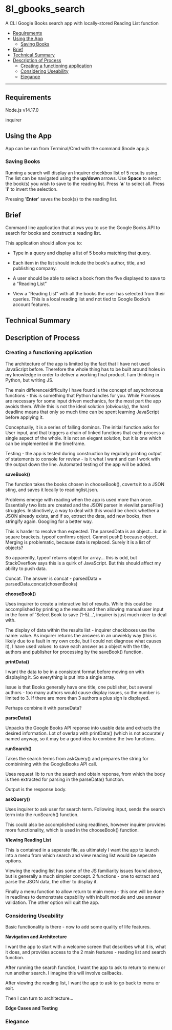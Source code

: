 # 8l_gbooks_search
A CLI Google Books search app with locally-stored Reading List function

- [Requirements](#Requirements)
- [Using the App](#Using-the-App)
    - [Saving Books](#Saving-Books)
- [Brief](#Brief)
- [Technical Summary](#Technical-Summary)
- [Description of Process](#Description-of-Process)
    - [Creating a functioning application](#Creating-a-functioning-application)
    - [Considering Useability](#Considering-Useability)
    - [Elegance](#Elegance)

---

## Requirements

Node.js v14.17.0

inquirer

## Using the App

App can be run from Terminal/Cmd with the command $node app.js

### Saving Books

Running a search will display an Inquirer checkbox list of 5 results using. The list can be navigated using the **up/down** arrows. Use **Space** to select the book(s) you wish to save to the reading list. Press '**a**' to select all. Press '**i**' to invert the selection. 

Pressing '**Enter**' saves the book(s) to the reading list.

## Brief

Command line application that allows you to use the Google Books API to search for books and construct a reading list.

This application should allow you to:

- Type in a query and display a list of 5 books matching that query.

- Each item in the list should include the book's author, title, and publishing company.

- A user should be able to select a book from the five displayed to save to a “Reading List”

- View a “Reading List” with all the books the user has selected from their queries. This is a local reading list and not tied to Google Books’s account features.

## Technical Summary

## Description of Process

### Creating a functioning application 

The architecture of the app is limited by the fact that I have not used JavaScript before. Therefore the whole thing has to be built around holes in my knowledge in order to deliver a working final product. I am thinking in Python, but writing JS.

The main difference/difficulty I have found is the concept of asynchronous functions - this is something that Python handles for you. While Promises are necessary for some input driven mechanics, for the most part the app avoids them. While this is not the ideal solution (obviously), the hard deadline means that only so much time can be spent learning JavaScript before applying it. 

Conceptually, it is a series of falling dominos. The initial function asks for User input, and that triggers a chain of linked functions that each process a single aspect of the whole. It is not an elegant solution, but it is one which can be implemented in the timeframe.

Testing - the app is tested during construction by regularly printing output of statements to console for review - is it what I want and can I work with the output down the line. Automated testing of the app will be added.

**saveBook()**

The function takes the books chosen in chooseBook(), coverts it to a JSON sting, and saves it locally to readinglist.json.

Problems emerge with reading when the app is used more than once. Essentially two lists are created and the JSON parser in viewlist.parseFile() struggles. Instinctively, a way to deal with this would be check whether a JSON already exists, and if so, extract the data, add new books, then stringify again. Googling for a better way.

This is harder to resolve than expected. The parsedData is an object... but in square brackets. typeof confirms object. Cannot push() because object. Merging is problematic, because data is replaced. Surely it is a list of objects?

So apparently, typeof returns object for array... this is odd, but StackOverflow says this is a quirk of JavaScript. But this should affect my ability to push data.

Concat. The answer is concat - parsedData = parsedData.concat(chosenBooks)

**chooseBook()**

Uses inquirer to create a interactive list of results. While this could be accomplished by printing a the results and then allowing manual user input in the form of 'Select Book to save (1-5)...', inquirer is just much nicer to deal with.

The display of data within the results list - inquirer checkboxes use the name: value. As inquirer returns the answers in an unwieldy way (this is likely due to a fault in my own code, but I could not diagnose what causes it), I have used values: to save each answer as a object with the title, authors and publisher for processing by the saveBook() function. 

**printData()**

I want the data to be in a consistent format before moving on with displaying it.
So everything is put into a single array. 

Issue is that Books generally have one title, one publisher, but several authors - too many authors would cause display issues, so the number is limited to 3. If there are more than 3 authors a plus sign is displayed. 

Perhaps combine it with parseData?

**parseData()**

Unpacks the Google Books API reponse into usable data and extracts the desired information. Lot of overlap with printData() (which is not accurately named anyway, so it may be a good idea to combine the two functions. 

**runSearch()**

Takes the search terms from askQuery() and prepares the string for combinining with the GoogleBooks API call. 

Uses request lib to run the search and obtain reponse, from which the body is then extracted for parsing in the parseData() function. 

Output is the response body.

**askQuery()**

Uses inquirer to ask user for search term. Following input, sends the search term into the runSearch() function. 

This could also be accomplished using readlines, however inquirer provides more functionality, which is used in the chooseBook() function. 

**Viewing Reading List**

This is contained in a seperate file, as ultimately I want the app to launch into a menu from which search and view reading list would be seperate options.

Viewing the reading list has some of the JS familiarity issues found above, but is generally a much simpler concept. 2 functions - one to extract and parse the JSON data, the other to display it. 

Finally a menu function to allow return to main menu - this one will be done in readlines to demonstrate capability with inbuilt module and use answer validation. The other option will quit the app. 

### Considering Useability

Basic functionality is there - now to add some quality of life features.

**Navigation and Architecture**

I want the app to start with a welcome screen that describes what it is, what it does, and provides access to the 2 main features - reading list and search function.

After running the search function, I want the app to ask to return to menu or run another search. I imagine this will involve callbacks. 

After viewing the reading list, I want the app to ask to go back to menu or exit.

Then I can turn to architecture...

**Edge Cases and Testing**

### Elegance



